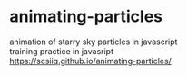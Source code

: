 # animating-particles
animation of starry sky particles in javascript</br>
training practice in javasript</br>
https://scsiiq.github.io/animating-particles/
